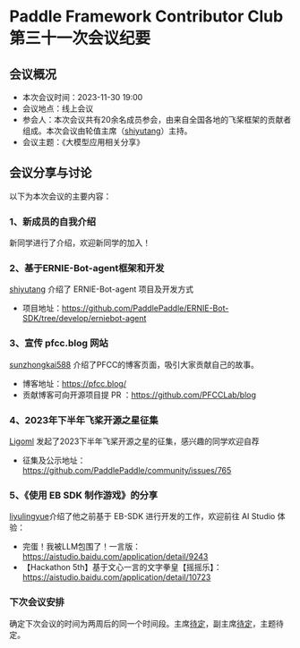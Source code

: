 # Paddle Framework Contributor Club 第三十一次会议纪要

## 会议概况

- 本次会议时间：2023-11-30 19:00
- 会议地点：线上会议
- 参会人：本次会议共有20余名成员参会，由来自全国各地的飞桨框架的贡献者组成。本次会议由轮值主席（[shiyutang](https://github.com/shiyutang)）主持。
- 会议主题：《大模型应用相关分享》


## 会议分享与讨论

以下为本次会议的主要内容：

### 1、新成员的自我介绍

新同学进行了介绍，欢迎新同学的加入！

### 2、基于ERNIE-Bot-agent框架和开发

[shiyutang](https://github.com/shiyutang) 介绍了 ERNIE-Bot-agent 项目及开发方式

- 项目地址：https://github.com/PaddlePaddle/ERNIE-Bot-SDK/tree/develop/erniebot-agent

### 3、宣传 pfcc.blog 网站

[sunzhongkai588](https://github.com/sunzhongkai588) 介绍了PFCC的博客页面，吸引大家贡献自己的故事。

- 博客地址：https://pfcc.blog/
- 贡献博客可向开源项目提 PR ：https://github.com/PFCCLab/blog


### 4、2023年下半年飞桨开源之星征集

[Ligoml](https://github.com/Ligoml) 发起了2023下半年飞桨开源之星的征集，感兴趣的同学欢迎自荐

- 征集及公示地址：https://github.com/PaddlePaddle/community/issues/765

### 5、《使用 EB SDK 制作游戏》的分享

[liyulingyue](https://github.com/Liyulingyue)介绍了他之前基于 EB-SDK 进行开发的工作，欢迎前往 AI Studio 体验：

- 完蛋！我被LLM包围了！一言版：https://aistudio.baidu.com/application/detail/9243
- 【Hackathon 5th】基于文心一言的文字拳皇【摇摇乐】：https://aistudio.baidu.com/application/detail/10723

### 下次会议安排

确定下次会议的时间为两周后的同一个时间段。主席[待定]()，副主席[待定]()，主题待定。
